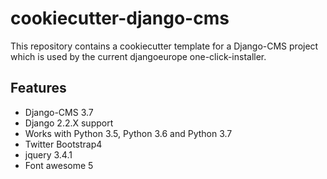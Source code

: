 # cookiecutter-django-cms
This repository contains a cookiecutter template for a Django-CMS project which is used by the current djangoeurope one-click-installer.

## Features
* Django-CMS 3.7
* Django 2.2.X support
* Works with Python 3.5, Python 3.6 and Python 3.7
* Twitter Bootstrap4
* jquery 3.4.1
* Font awesome 5
